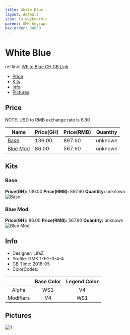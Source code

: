 ```yaml
---
title: White Blue
layout: default
icon: fa-keyboard-o
parent: GMK Keycaps
nav_order: 34050
---
```


# White Blue

ref link: [White Blue GH GB Link](https://geekhack.org/index.php?topic=82308.0)

* [Price](#price)
* [Kits](#kits)
* [Info](#info)
* [Pictures](#pictures)


## Price  
NOTE: USD to RMB exchange rate is 6.60

| Name          | Price(GH)    |  Price(RMB) | Quantity |
| ------------- | ------------ |  ---------- | -------- |
|[Base](#base)|136.00|897.60|unknown|
|[Blue Mod](#blue-mod)|86.00|567.60|unknown|


## Kits
### Base
**Price(GH):** 136.00    **Price(RMB):** 897.60    **Quantity:** unknown  
<img src="{{ 'assets/images/gmk-keycaps/whiteblue/kits_pics/base.png' | relative_url }}" alt="Base" class="image featured">

### Blue Mod
**Price(GH):** 86.00    **Price(RMB):** 567.60    **Quantity:** unknown  
<img src="{{ 'assets/images/gmk-keycaps/whiteblue/kits_pics/blue-mod.png' | relative_url }}" alt="Blue Mod" class="image featured">


## Info
* Designer: LifeZ
* Profile: GMK 1-1-2-3-4-4
* GB Time: 2016-05
* ColorCodes:  

| |Base Color     | Legend Color
| :-------------: | :-------------: | :------------:
|Alpha|WS1|V4
|Modifiers|V4|WS1


## Pictures
<img src="{{ 'assets/images/gmk-keycaps/whiteblue/rendering_pics/1.JPG' | relative_url }}" alt="1" class="image featured">
